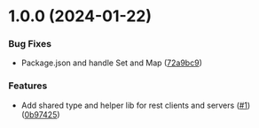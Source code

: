 # 1.0.0 (2024-01-22)


### Bug Fixes

* Package.json and handle Set and Map ([72a9bc9](https://github.com/kapetacom/sdk-js-rest/commit/72a9bc9cfb1f2a5784817bc213e1ad9536787652))


### Features

* Add shared type and helper lib for rest clients and servers ([#1](https://github.com/kapetacom/sdk-js-rest/issues/1)) ([0b97425](https://github.com/kapetacom/sdk-js-rest/commit/0b97425809a28ebdf6409f02a031c1990f8e4695))
